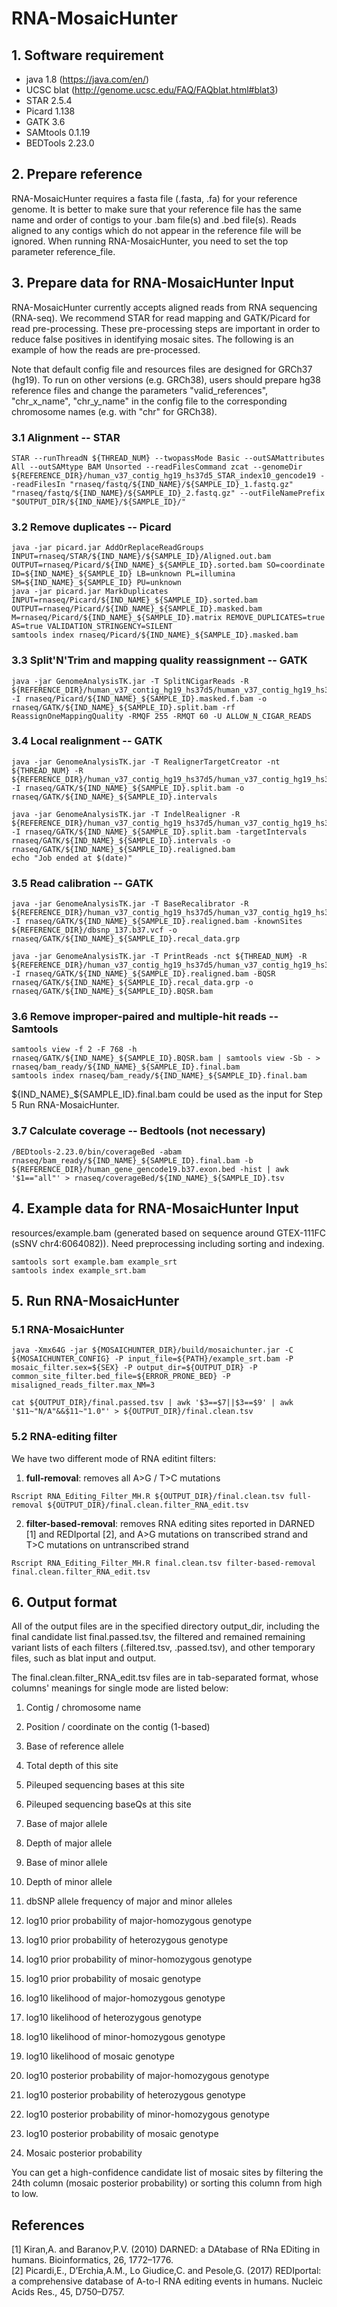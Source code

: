 # RNA-MosaicHunter

## 1. Software requirement
- java 1.8 (https://java.com/en/)  
- UCSC blat (http://genome.ucsc.edu/FAQ/FAQblat.html#blat3)  
- STAR 2.5.4
- Picard 1.138
- GATK 3.6
- SAMtools 0.1.19
- BEDTools 2.23.0


## 2. Prepare reference
RNA-MosaicHunter requires a fasta file (.fasta, .fa) for your reference genome. It is better to make sure that your reference file has the same name and order of contigs to your .bam file(s) and .bed file(s). Reads aligned to any contigs which do not appear in the reference file will be ignored. When running RNA-MosaicHunter, you need to set the top parameter reference_file.

## 3. Prepare data for RNA-MosaicHunter Input

RNA-MosaicHunter currently accepts aligned reads from RNA sequencing (RNA-seq). We recommend STAR for read mapping and GATK/Picard for read pre-processing. These pre-processing steps are important in order to reduce false positives in identifying mosaic sites. The following is an example of how the reads are pre-processed.  
  
Note that default config file and resources files are designed for GRCh37 (hg19). To run on other versions (e.g. GRCh38), users should prepare hg38 reference files and change the parameters "valid_references", "chr_x_name", "chr_y_name" in the config file to the corresponding chromosome names (e.g. with "chr" for GRCh38).  


### 3.1 Alignment -- STAR
```
STAR --runThreadN ${THREAD_NUM} --twopassMode Basic --outSAMattributes All --outSAMtype BAM Unsorted --readFilesCommand zcat --genomeDir ${REFERENCE_DIR}/human_v37_contig_hg19_hs37d5_STAR_index10_gencode19 --readFilesIn "rnaseq/fastq/${IND_NAME}/${SAMPLE_ID}_1.fastq.gz" "rnaseq/fastq/${IND_NAME}/${SAMPLE_ID}_2.fastq.gz" --outFileNamePrefix "$OUTPUT_DIR/${IND_NAME}/${SAMPLE_ID}/"
```

### 3.2 Remove duplicates -- Picard
```
java -jar picard.jar AddOrReplaceReadGroups INPUT=rnaseq/STAR/${IND_NAME}/${SAMPLE_ID}/Aligned.out.bam OUTPUT=rnaseq/Picard/${IND_NAME}_${SAMPLE_ID}.sorted.bam SO=coordinate ID=${IND_NAME}_${SAMPLE_ID} LB=unknown PL=illumina SM=${IND_NAME}_${SAMPLE_ID} PU=unknown
java -jar picard.jar MarkDuplicates INPUT=rnaseq/Picard/${IND_NAME}_${SAMPLE_ID}.sorted.bam OUTPUT=rnaseq/Picard/${IND_NAME}_${SAMPLE_ID}.masked.bam M=rnaseq/Picard/${IND_NAME}_${SAMPLE_ID}.matrix REMOVE_DUPLICATES=true AS=true VALIDATION_STRINGENCY=SILENT
samtools index rnaseq/Picard/${IND_NAME}_${SAMPLE_ID}.masked.bam
```

### 3.3 Split'N'Trim and mapping quality reassignment -- GATK
```
java -jar GenomeAnalysisTK.jar -T SplitNCigarReads -R ${REFERENCE_DIR}/human_v37_contig_hg19_hs37d5/human_v37_contig_hg19_hs37d5.fasta -I rnaseq/Picard/${IND_NAME}_${SAMPLE_ID}.masked.f.bam -o rnaseq/GATK/${IND_NAME}_${SAMPLE_ID}.split.bam -rf ReassignOneMappingQuality -RMQF 255 -RMQT 60 -U ALLOW_N_CIGAR_READS
```

### 3.4 Local realignment -- GATK
```
java -jar GenomeAnalysisTK.jar -T RealignerTargetCreator -nt ${THREAD_NUM} -R ${REFERENCE_DIR}/human_v37_contig_hg19_hs37d5/human_v37_contig_hg19_hs37d5.fasta -I rnaseq/GATK/${IND_NAME}_${SAMPLE_ID}.split.bam -o rnaseq/GATK/${IND_NAME}_${SAMPLE_ID}.intervals

java -jar GenomeAnalysisTK.jar -T IndelRealigner -R ${REFERENCE_DIR}/human_v37_contig_hg19_hs37d5/human_v37_contig_hg19_hs37d5.fasta -I rnaseq/GATK/${IND_NAME}_${SAMPLE_ID}.split.bam -targetIntervals rnaseq/GATK/${IND_NAME}_${SAMPLE_ID}.intervals -o rnaseq/GATK/${IND_NAME}_${SAMPLE_ID}.realigned.bam
echo "Job ended at $(date)"
```

### 3.5 Read calibration -- GATK
```
java -jar GenomeAnalysisTK.jar -T BaseRecalibrator -R ${REFERENCE_DIR}/human_v37_contig_hg19_hs37d5/human_v37_contig_hg19_hs37d5.fasta -I rnaseq/GATK/${IND_NAME}_${SAMPLE_ID}.realigned.bam -knownSites ${REFERENCE_DIR}/dbsnp_137.b37.vcf -o rnaseq/GATK/${IND_NAME}_${SAMPLE_ID}.recal_data.grp

java -jar GenomeAnalysisTK.jar -T PrintReads -nct ${THREAD_NUM} -R ${REFERENCE_DIR}/human_v37_contig_hg19_hs37d5/human_v37_contig_hg19_hs37d5.fasta -I rnaseq/GATK/${IND_NAME}_${SAMPLE_ID}.realigned.bam -BQSR rnaseq/GATK/${IND_NAME}_${SAMPLE_ID}.recal_data.grp -o rnaseq/GATK/${IND_NAME}_${SAMPLE_ID}.BQSR.bam
```

### 3.6 Remove improper-paired and multiple-hit reads -- Samtools
```
samtools view -f 2 -F 768 -h rnaseq/GATK/${IND_NAME}_${SAMPLE_ID}.BQSR.bam | samtools view -Sb - > rnaseq/bam_ready/${IND_NAME}_${SAMPLE_ID}.final.bam
samtools index rnaseq/bam_ready/${IND_NAME}_${SAMPLE_ID}.final.bam
```
${IND_NAME}_${SAMPLE_ID}.final.bam could be used as the input for Step 5 Run RNA-MosaicHunter.

### 3.7 Calculate coverage -- Bedtools (not necessary)
```
/BEDtools-2.23.0/bin/coverageBed -abam rnaseq/bam_ready/${IND_NAME}_${SAMPLE_ID}.final.bam -b ${REFERENCE_DIR}/human_gene_gencode19.b37.exon.bed -hist | awk '$1=="all"' > rnaseq/coverageBed/${IND_NAME}_${SAMPLE_ID}.tsv
```
  
## 4. Example data for RNA-MosaicHunter Input
resources/example.bam (generated based on sequence around GTEX-111FC (sSNV chr4:6064082)). Need preprocessing including sorting and indexing.
```
samtools sort example.bam example_srt
samtools index example_srt.bam
```

## 5. Run RNA-MosaicHunter
### 5.1 RNA-MosaicHunter
```
java -Xmx64G -jar ${MOSAICHUNTER_DIR}/build/mosaichunter.jar -C ${MOSAICHUNTER_CONFIG} -P input_file=${PATH}/example_srt.bam -P mosaic_filter.sex=${SEX} -P output_dir=${OUTPUT_DIR} -P common_site_filter.bed_file=${ERROR_PRONE_BED} -P misaligned_reads_filter.max_NM=3

cat ${OUTPUT_DIR}/final.passed.tsv | awk '$3==$7||$3==$9' | awk '$11~"N/A"&&$11~"1.0"' > ${OUTPUT_DIR}/final.clean.tsv
```



### 5.2 RNA-editing filter
We have two different mode of RNA editint filters:
1. **full-removal**: removes all A>G / T>C mutations  

```
Rscript RNA_Editing_Filter_MH.R ${OUTPUT_DIR}/final.clean.tsv full-removal ${OUTPUT_DIR}/final.clean.filter_RNA_edit.tsv
```

2. **filter-based-removal**: removes RNA editing sites reported in DARNED [1] and REDIportal [2], and A>G mutations on transcribed strand and T>C mutations on untranscribed strand  

```
Rscript RNA_Editing_Filter_MH.R final.clean.tsv filter-based-removal final.clean.filter_RNA_edit.tsv
```

## 6. Output format

All of the output files are in the specified directory output_dir, including the final candidate list final.passed.tsv, the filtered and remained remaining variant lists of each filters (.filtered.tsv, .passed.tsv), and other temporary files, such as blat input and output.


The final.clean.filter_RNA_edit.tsv files are in tab-separated format, whose columns' meanings for single mode are listed below:  

1. Contig / chromosome name

2. Position / coordinate on the contig (1-based)

3. Base of reference allele

4. Total depth of this site

5. Pileuped sequencing bases at this site

6. Pileuped sequencing baseQs at this site

7. Base of major allele

8. Depth of major allele

9. Base of minor allele

10. Depth of minor allele

11. dbSNP allele frequency of major and minor alleles

12. log10 prior probability of major-homozygous genotype

13. log10 prior probability of heterozygous genotype

14. log10 prior probability of minor-homozygous genotype

15. log10 prior probability of mosaic genotype

16. log10 likelihood of major-homozygous genotype

17. log10 likelihood of heterozygous genotype

18. log10 likelihood of minor-homozygous genotype

19. log10 likelihood of mosaic genotype

20. log10 posterior probability of major-homozygous genotype

21. log10 posterior probability of heterozygous genotype

22. log10 posterior probability of minor-homozygous genotype

23. log10 posterior probability of mosaic genotype

24. Mosaic posterior probability

You can get a high-confidence candidate list of mosaic sites by filtering the 24th column (mosaic posterior probability) or sorting this column from high to low.  

## References

[1] Kiran,A. and Baranov,P.V. (2010) DARNED: a DAtabase of RNa EDiting in humans. Bioinformatics, 26, 1772–1776.  
[2] Picardi,E., D’Erchia,A.M., Lo Giudice,C. and Pesole,G. (2017) REDIportal: a comprehensive database of A-to-I RNA editing events in humans. Nucleic Acids Res., 45, D750–D757.  

